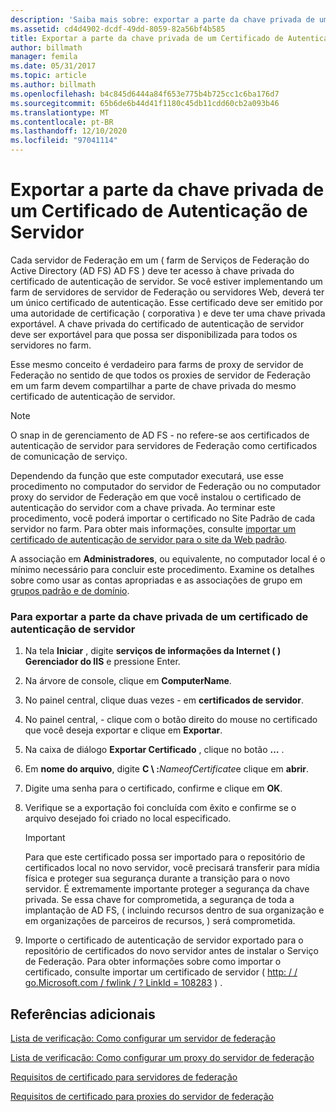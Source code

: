 ```yaml
---
description: 'Saiba mais sobre: exportar a parte da chave privada de um certificado de autenticação de servidor'
ms.assetid: cd4d4902-dcdf-49dd-8059-82a56bf4b585
title: Exportar a parte da chave privada de um Certificado de Autenticação de Servidor
author: billmath
manager: femila
ms.date: 05/31/2017
ms.topic: article
ms.author: billmath
ms.openlocfilehash: b4c845d6444a84f653e775b4b725cc1c6ba176d7
ms.sourcegitcommit: 65b6de6b44d41f1180c45db11cdd60cb2a093b46
ms.translationtype: MT
ms.contentlocale: pt-BR
ms.lasthandoff: 12/10/2020
ms.locfileid: "97041114"
---
```

# <a name="export-the-private-key-portion-of-a-server-authentication-certificate"></a>Exportar a parte da chave privada de um Certificado de Autenticação de Servidor

Cada servidor de Federação em um \( farm de Serviços de Federação do Active Directory (AD FS) AD FS \) deve ter acesso à chave privada do certificado de autenticação de servidor. Se você estiver implementando um farm de servidores de servidor de Federação ou servidores Web, deverá ter um único certificado de autenticação. Esse certificado deve ser emitido por uma autoridade de certificação \( corporativa \) e deve ter uma chave privada exportável. A chave privada do certificado de autenticação de servidor deve ser exportável para que possa ser disponibilizada para todos os servidores no farm.

Esse mesmo conceito é verdadeiro para farms de proxy de servidor de Federação no sentido de que todos os proxies de servidor de Federação em um farm devem compartilhar a parte de chave privada do mesmo certificado de autenticação de servidor.

> [!NOTE]
> O snap in de gerenciamento de AD FS \- no refere-se aos certificados de autenticação de servidor para servidores de Federação como certificados de comunicação de serviço.

Dependendo da função que este computador executará, use esse procedimento no computador do servidor de Federação ou no computador proxy do servidor de Federação em que você instalou o certificado de autenticação do servidor com a chave privada. Ao terminar este procedimento, você poderá importar o certificado no Site Padrão de cada servidor no farm. Para obter mais informações, consulte [importar um certificado de autenticação de servidor para o site da Web padrão](Import-a-Server-Authentication-Certificate-to-the-Default-Web-Site.md).

A associação em **Administradores**, ou equivalente, no computador local é o mínimo necessário para concluir este procedimento.  Examine os detalhes sobre como usar as contas apropriadas e as associações de grupo em [grupos padrão e de domínio](https://go.microsoft.com/fwlink/?LinkId=83477).

### <a name="to-export-the-private-key-portion-of-a-server-authentication-certificate"></a>Para exportar a parte da chave privada de um certificado de autenticação de servidor

1. Na tela **Iniciar** , digite **serviços de informações da Internet \( \) Gerenciador do IIS** e pressione Enter.

2. Na árvore de console, clique em **ComputerName**.

3. No painel central, clique duas vezes \- em **certificados de servidor**.

4. No painel central, \- clique com o botão direito do mouse no certificado que você deseja exportar e clique em **Exportar**.

5. Na caixa de diálogo **Exportar Certificado** , clique no botão **…** .

6. Em **nome do arquivo**, digite **C \\ :**<em>NameofCertificate</em>e clique em **abrir**.

7. Digite uma senha para o certificado, confirme e clique em **OK**.

8. Verifique se a exportação foi concluída com êxito e confirme se o arquivo desejado foi criado no local especificado.

   > [!IMPORTANT]
   > Para que este certificado possa ser importado para o repositório de certificados local no novo servidor, você precisará transferir para mídia física e proteger sua segurança durante a transição para o novo servidor. É extremamente importante proteger a segurança da chave privada. Se essa chave for comprometida, a segurança de toda a implantação de AD FS, \( incluindo recursos dentro de sua organização e em organizações de parceiros de recursos, \) será comprometida.

9. Importe o certificado de autenticação de servidor exportado para o repositório de certificados do novo servidor antes de instalar o Serviço de Federação. Para obter informações sobre como importar o certificado, consulte importar um certificado de servidor \( [http: \/ \/ go.Microsoft.com \/ fwlink \/ ? LinkId \= 108283](https://go.microsoft.com/fwlink/?LinkId=108283) \) .

## <a name="additional-references"></a>Referências adicionais
[Lista de verificação: Como configurar um servidor de federação](Checklist--Setting-Up-a-Federation-Server.md)

[Lista de verificação: Como configurar um proxy do servidor de federação](Checklist--Setting-Up-a-Federation-Server-Proxy.md)

[Requisitos de certificado para servidores de federação](../design/certificate-requirements-for-federation-servers.md)

[Requisitos de certificado para proxies do servidor de federação](/previous-versions/windows/it-pro/windows-server-2012-R2-and-2012/dd807054(v=ws.11))

